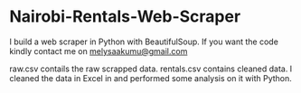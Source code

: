 # Nairobi-Rentals-Web-Scraper
I build a web scraper in Python with BeautifulSoup. If you want the code kindly contact me on melysaakumu@gmail.com

raw.csv contails the raw scrapped data. 
rentals.csv contains cleaned data. 
I cleaned the data in Excel in and performed some analysis on it with Python.
